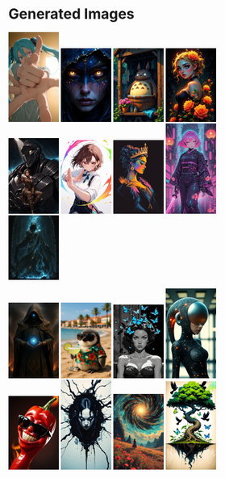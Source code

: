 # Generated Images



<img src="2025_09_29_01_thumb.webp" width="100"/> <img src="2025_09_29_02_thumb.webp" width="100"/> <img src="2025_09_29_03_thumb.webp" width="100"/> <img src="2025_09_29_04_thumb.webp" width="100"/> <img src="2025_09_29_05_thumb.webp" width="100"/> <img src="2025_09_29_06_thumb.webp" width="100"/> <img src="2025_09_29_07_thumb.webp" width="100"/> <img src="2025_09_29_08_thumb.webp" width="100"/> <img src="2025_09_29_09_thumb.webp" width="100"/>

<img src="2025_09_29_10_thumb.webp" width="100"/> <img src="2025_09_29_11_thumb.webp" width="100"/> <img src="2025_09_29_12_thumb.webp" width="100"/> <img src="2025_09_29_13_thumb.webp" width="100"/> <img src="2025_09_29_14_thumb.webp" width="100"/> <img src="2025_09_29_15_thumb.webp" width="100"/> <img src="2025_09_29_16_thumb.webp" width="100"/> <img src="2025_09_29_17_thumb.webp" width="100"/>